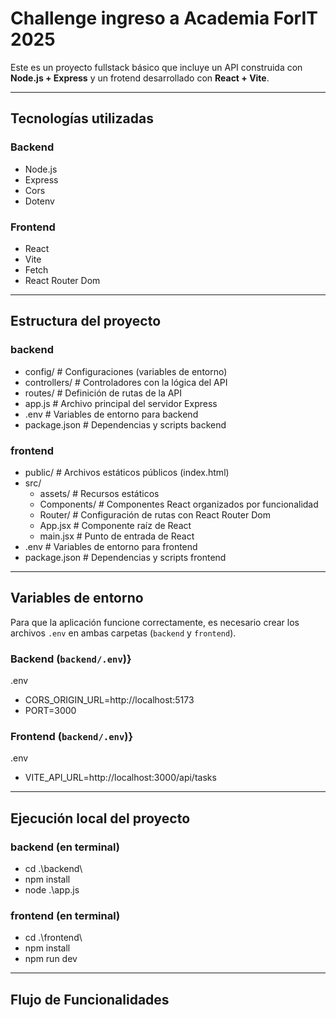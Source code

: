 # Challenge ingreso a Academia ForIT 2025

Este es un proyecto fullstack básico que incluye un API construida con **Node.js + Express** y un frotend desarrollado con **React + Vite**.

---

## Tecnologías utilizadas

### Backend
- Node.js
- Express
- Cors
- Dotenv

### Frontend
- React
- Vite
- Fetch
- React Router Dom

---

## Estructura del proyecto
### backend
  - config/             # Configuraciones (variables de entorno)
  - controllers/        # Controladores con la lógica del API
  - routes/             # Definición de rutas de la API
  - app.js              # Archivo principal del servidor Express
  - .env                # Variables de entorno para backend
  - package.json        # Dependencias y scripts backend
### frontend
  - public/             # Archivos estáticos públicos (index.html)
  - src/
    - assets/         # Recursos estáticos
    - Components/     # Componentes React organizados por funcionalidad
    - Router/         # Configuración de rutas con React Router Dom
    - App.jsx         # Componente raíz de React
    - main.jsx        # Punto de entrada de React
  - .env              # Variables de entorno para frontend
  - package.json      # Dependencias y scripts frontend

---
## Variables de entorno

Para que la aplicación funcione correctamente, es necesario crear los archivos `.env` en ambas carpetas (`backend` y `frontend`).

### Backend (`backend/.env`)}
.env
  - CORS_ORIGIN_URL=http://localhost:5173
  - PORT=3000

### Frontend (`backend/.env`)}
.env
  - VITE_API_URL=http://localhost:3000/api/tasks

---
## Ejecución local del proyecto
### backend (en terminal)
  - cd .\backend\
  - npm install
  - node .\app.js
### frontend (en terminal)
  - cd .\frontend\
  - npm install
  - npm run dev

---
## Flujo de Funcionalidades
